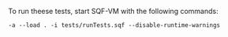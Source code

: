 To run theese tests, start SQF-VM with the following commands:

`-a --load . -i tests/runTests.sqf --disable-runtime-warnings`